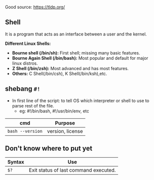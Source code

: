Good source: https://tldp.org/
## Shell
It is a program that acts as an interface between a user and the kernel.

**Different Linux Shells:**
- **Bourne shell (/bin/sh):** First shell; missing many basic features.
- **Bourne Again Shell (/bin/bash):** Most popular and default for major linux distros.
- **Z Shell (/bin/zsh):** Most advanced and has most features.
- **Others:** C Shell(/bin/csh), K Shell(/bin/ksh),etc.

## shebang `#!`
- In first line of the script: to tell OS which interpreter or shell to use to parse rest of the file.
	- eg: \#!/bin/bash, \#!/usr/bin/env, etc


| cmd | Purpose |
|--|--|
| `bash --version` | version, license |


## Don't know where to put yet
| Syntax | Use |
|--|--|
| `$?` | Exit status of last command executed. |
